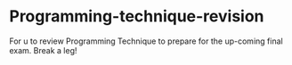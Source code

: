 # Programming-technique-revision
For u to review Programming Technique to prepare for the up-coming final exam. 
Break a leg!

